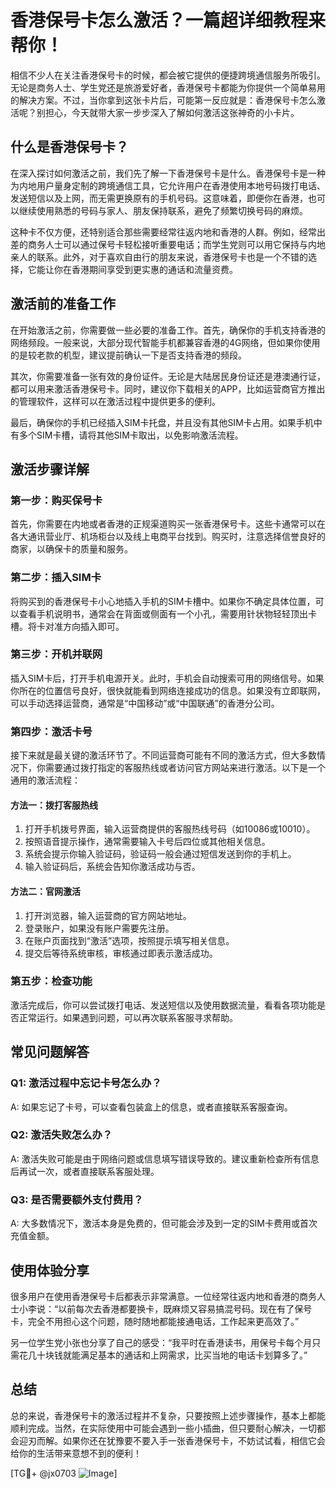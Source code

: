 # 香港保号卡怎么激活？一篇超详细教程来帮你！

相信不少人在关注香港保号卡的时候，都会被它提供的便捷跨境通信服务所吸引。无论是商务人士、学生党还是旅游爱好者，香港保号卡都能为你提供一个简单易用的解决方案。不过，当你拿到这张卡片后，可能第一反应就是：香港保号卡怎么激活呢？别担心，今天就带大家一步步深入了解如何激活这张神奇的小卡片。

## 什么是香港保号卡？

在深入探讨如何激活之前，我们先了解一下香港保号卡是什么。香港保号卡是一种为内地用户量身定制的跨境通信工具，它允许用户在香港使用本地号码拨打电话、发送短信以及上网，而无需更换原有的手机号码。这意味着，即便你在香港，也可以继续使用熟悉的号码与家人、朋友保持联系，避免了频繁切换号码的麻烦。

这种卡不仅方便，还特别适合那些需要经常往返内地和香港的人群。例如，经常出差的商务人士可以通过保号卡轻松接听重要电话；而学生党则可以用它保持与内地亲人的联系。此外，对于喜欢自由行的朋友来说，香港保号卡也是一个不错的选择，它能让你在香港期间享受到更实惠的通话和流量资费。

## 激活前的准备工作

在开始激活之前，你需要做一些必要的准备工作。首先，确保你的手机支持香港的网络频段。一般来说，大部分现代智能手机都兼容香港的4G网络，但如果你使用的是较老款的机型，建议提前确认一下是否支持香港的频段。

其次，你需要准备一张有效的身份证件。无论是大陆居民身份证还是港澳通行证，都可以用来激活香港保号卡。同时，建议你下载相关的APP，比如运营商官方推出的管理软件，这样可以在激活过程中提供更多的便利。

最后，确保你的手机已经插入SIM卡托盘，并且没有其他SIM卡占用。如果手机中有多个SIM卡槽，请将其他SIM卡取出，以免影响激活流程。

## 激活步骤详解

### 第一步：购买保号卡

首先，你需要在内地或者香港的正规渠道购买一张香港保号卡。这些卡通常可以在各大通讯营业厅、机场柜台以及线上电商平台找到。购买时，注意选择信誉良好的商家，以确保卡的质量和服务。

### 第二步：插入SIM卡

将购买到的香港保号卡小心地插入手机的SIM卡槽中。如果你不确定具体位置，可以查看手机说明书，通常会在背面或侧面有一个小孔，需要用针状物轻轻顶出卡槽。将卡对准方向插入即可。

### 第三步：开机并联网

插入SIM卡后，打开手机电源开关。此时，手机会自动搜索可用的网络信号。如果你所在的位置信号良好，很快就能看到网络连接成功的信息。如果没有立即联网，可以手动选择运营商，通常是“中国移动”或“中国联通”的香港分公司。

### 第四步：激活卡号

接下来就是最关键的激活环节了。不同运营商可能有不同的激活方式，但大多数情况下，你需要通过拨打指定的客服热线或者访问官方网站来进行激活。以下是一个通用的激活流程：

#### 方法一：拨打客服热线
1. 打开手机拨号界面，输入运营商提供的客服热线号码（如10086或10010）。
2. 按照语音提示操作，通常需要输入卡号后四位或其他相关信息。
3. 系统会提示你输入验证码，验证码一般会通过短信发送到你的手机上。
4. 输入验证码后，系统会告知你激活成功与否。

#### 方法二：官网激活
1. 打开浏览器，输入运营商的官方网站地址。
2. 登录账户，如果没有账户需要先注册。
3. 在账户页面找到“激活”选项，按照提示填写相关信息。
4. 提交后等待系统审核，审核通过即表示激活成功。

### 第五步：检查功能

激活完成后，你可以尝试拨打电话、发送短信以及使用数据流量，看看各项功能是否正常运行。如果遇到问题，可以再次联系客服寻求帮助。

## 常见问题解答

### Q1: 激活过程中忘记卡号怎么办？
A: 如果忘记了卡号，可以查看包装盒上的信息，或者直接联系客服查询。

### Q2: 激活失败怎么办？
A: 激活失败可能是由于网络问题或信息填写错误导致的。建议重新检查所有信息后再试一次，或者直接联系客服处理。

### Q3: 是否需要额外支付费用？
A: 大多数情况下，激活本身是免费的，但可能会涉及到一定的SIM卡费用或首次充值金额。

## 使用体验分享

很多用户在使用香港保号卡后都表示非常满意。一位经常往返内地和香港的商务人士小李说：“以前每次去香港都要换卡，既麻烦又容易搞混号码。现在有了保号卡，完全不用担心这个问题，随时随地都能接通电话，工作起来更高效了。”

另一位学生党小张也分享了自己的感受：“我平时在香港读书，用保号卡每个月只需花几十块钱就能满足基本的通话和上网需求，比买当地的电话卡划算多了。”

## 总结

总的来说，香港保号卡的激活过程并不复杂，只要按照上述步骤操作，基本上都能顺利完成。当然，在实际使用中可能会遇到一些小插曲，但只要耐心解决，一切都会迎刃而解。如果你还在犹豫要不要入手一张香港保号卡，不妨试试看，相信它会给你的生活带来意想不到的便利！

[TG💪+ @jx0703 ![Image](https://github.com/user-attachments/assets/dbca1d08-cadb-493c-b0ec-ad6f7a83f270)]